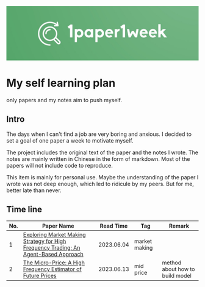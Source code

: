 ![1paper1week](docs/1paper1week-git.jpg)

# My self learning plan

only papers and my notes aim to push myself.



## Intro

The days when I can't find a job are very boring and anxious. I decided to set a goal of one paper a week to motivate myself.

The project includes the original text of the paper and the notes I wrote. The notes are mainly written in Chinese in the form of markdown. Most of the papers will not include code to reproduce.

This item is mainly for personal use. Maybe the understanding of the paper I wrote was not deep enough, which led to ridicule by my peers. But for me, better late than never.


## Time line
| No. | Paper Name | Read Time | Tag | Remark
| --- | ---------- | --------- | --- | ------ |
| 1 | [Exploring Market Making Strategy for High Frequency Trading: An Agent-Based Approach](papers&notes/ExploringMarketMakingStrategyforHighFrequencyTrading_AnAgent-BasedApproach) | 2023.06.04 | market making | 
| 2 | [The Micro-Price: A High Frequency Estimator of Future Prices](papers&notes/TheMicro-Price_AHighFrequencyEstimatorofFuturePrices) | 2023.06.13 | mid price | method about how to build model|
